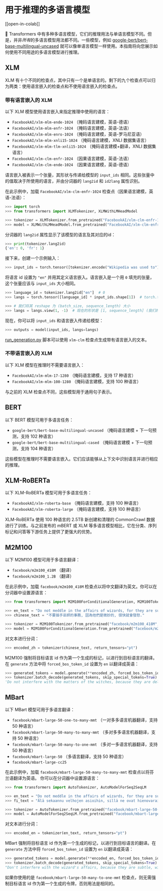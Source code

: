 <!--Copyright 2022 The HuggingFace Team. All rights reserved.

Licensed under the Apache License, Version 2.0 (the "License"); you may not use this file except in compliance with
the License. You may obtain a copy of the License at

http://www.apache.org/licenses/LICENSE-2.0

Unless required by applicable law or agreed to in writing, software distributed under the License is distributed on
an "AS IS" BASIS, WITHOUT WARRANTIES OR CONDITIONS OF ANY KIND, either express or implied. See the License for the
specific language governing permissions and limitations under the License.

⚠️ Note that this file is in Markdown but contain specific syntax for our doc-builder (similar to MDX) that may not be
rendered properly in your Markdown viewer.

-->

# 用于推理的多语言模型

[[open-in-colab]]

🤗 Transformers 中有多种多语言模型，它们的推理用法与单语言模型不同。但是，并非*所有*的多语言模型用法都不同。一些模型，例如 [google-bert/bert-base-multilingual-uncased](https://huggingface.co/google-bert/bert-base-multilingual-uncased) 就可以像单语言模型一样使用。本指南将向您展示如何使用不同用途的多语言模型进行推理。

## XLM

XLM 有十个不同的检查点，其中只有一个是单语言的。剩下的九个检查点可以归为两类：使用语言嵌入的检查点和不使用语言嵌入的检查点。

### 带有语言嵌入的 XLM

以下 XLM 模型使用语言嵌入来指定推理中使用的语言：

- `FacebookAI/xlm-mlm-ende-1024` （掩码语言建模，英语-德语）
- `FacebookAI/xlm-mlm-enfr-1024` （掩码语言建模，英语-法语）
- `FacebookAI/xlm-mlm-enro-1024` （掩码语言建模，英语-罗马尼亚语）
- `FacebookAI/xlm-mlm-xnli15-1024` （掩码语言建模，XNLI 数据集语言）
- `FacebookAI/xlm-mlm-tlm-xnli15-1024` （掩码语言建模+翻译，XNLI 数据集语言）
- `FacebookAI/xlm-clm-enfr-1024` （因果语言建模，英语-法语）
- `FacebookAI/xlm-clm-ende-1024` （因果语言建模，英语-德语）

语言嵌入被表示一个张量，其形状与传递给模型的 `input_ids` 相同。这些张量中的值取决于所使用的语言，并由分词器的 `lang2id` 和 `id2lang`  属性识别。

在此示例中，加载 `FacebookAI/xlm-clm-enfr-1024` 检查点（因果语言建模，英语-法语）：

```py
>>> import torch
>>> from transformers import XLMTokenizer, XLMWithLMHeadModel

>>> tokenizer = XLMTokenizer.from_pretrained("FacebookAI/xlm-clm-enfr-1024")
>>> model = XLMWithLMHeadModel.from_pretrained("FacebookAI/xlm-clm-enfr-1024")
```

分词器的 `lang2id` 属性显示了该模型的语言及其对应的id：

```py
>>> print(tokenizer.lang2id)
{'en': 0, 'fr': 1}
```

接下来，创建一个示例输入：

```py
>>> input_ids = torch.tensor([tokenizer.encode("Wikipedia was used to")])  # batch size 为 1
```

将语言 id 设置为 `"en"` 并用其定义语言嵌入。语言嵌入是一个用 `0` 填充的张量，这个张量应该与 `input_ids` 大小相同。

```py
>>> language_id = tokenizer.lang2id["en"]  # 0
>>> langs = torch.tensor([language_id] * input_ids.shape[1])  # torch.tensor([0, 0, 0, ..., 0])

>>> # 我们将其 reshape 为 (batch_size, sequence_length) 大小
>>> langs = langs.view(1, -1)  # 现在的形状是 [1, sequence_length] (我们的 batch size 为 1)
```

现在，你可以将 `input_ids` 和语言嵌入传递给模型：

```py
>>> outputs = model(input_ids, langs=langs)
```

[run_generation.py](https://github.com/huggingface/transformers/tree/main/examples/pytorch/text-generation/run_generation.py) 脚本可以使用 `xlm-clm` 检查点生成带有语言嵌入的文本。

### 不带语言嵌入的 XLM

以下 XLM 模型在推理时不需要语言嵌入：

- `FacebookAI/xlm-mlm-17-1280` （掩码语言建模，支持 17 种语言）
- `FacebookAI/xlm-mlm-100-1280` （掩码语言建模，支持 100 种语言）

与之前的 XLM 检查点不同，这些模型用于通用句子表示。

## BERT

以下 BERT 模型可用于多语言任务：

- `google-bert/bert-base-multilingual-uncased` （掩码语言建模 + 下一句预测，支持 102 种语言）
- `google-bert/bert-base-multilingual-cased` （掩码语言建模 + 下一句预测，支持 104 种语言）

这些模型在推理时不需要语言嵌入。它们应该能够从上下文中识别语言并进行相应的推理。

## XLM-RoBERTa

以下 XLM-RoBERTa 模型可用于多语言任务：

- `FacebookAI/xlm-roberta-base` （掩码语言建模，支持 100 种语言）
- `FacebookAI/xlm-roberta-large` （掩码语言建模，支持 100 种语言）

XLM-RoBERTa 使用 100 种语言的 2.5TB 新创建和清理的 CommonCrawl 数据进行了训练。与之前发布的 mBERT 或 XLM 等多语言模型相比，它在分类、序列标记和问答等下游任务上提供了更强大的优势。

## M2M100

以下 M2M100 模型可用于多语言翻译：

- `facebook/m2m100_418M` （翻译）
- `facebook/m2m100_1.2B` （翻译）

在此示例中，加载 `facebook/m2m100_418M` 检查点以将中文翻译为英文。你可以在分词器中设置源语言：

```py
>>> from transformers import M2M100ForConditionalGeneration, M2M100Tokenizer

>>> en_text = "Do not meddle in the affairs of wizards, for they are subtle and quick to anger."
>>> chinese_text = "不要插手巫師的事務, 因為他們是微妙的, 很快就會發怒."

>>> tokenizer = M2M100Tokenizer.from_pretrained("facebook/m2m100_418M", src_lang="zh")
>>> model = M2M100ForConditionalGeneration.from_pretrained("facebook/m2m100_418M")
```

对文本进行分词：

```py
>>> encoded_zh = tokenizer(chinese_text, return_tensors="pt")
```

M2M100 强制将目标语言 id 作为第一个生成的标记，以进行到目标语言的翻译。在 `generate` 方法中将 `forced_bos_token_id` 设置为 `en` 以翻译成英语：

```py
>>> generated_tokens = model.generate(**encoded_zh, forced_bos_token_id=tokenizer.get_lang_id("en"))
>>> tokenizer.batch_decode(generated_tokens, skip_special_tokens=True)
'Do not interfere with the matters of the witches, because they are delicate and will soon be angry.'
```

## MBart

以下 MBart 模型可用于多语言翻译：

- `facebook/mbart-large-50-one-to-many-mmt` （一对多多语言机器翻译，支持 50 种语言）
- `facebook/mbart-large-50-many-to-many-mmt` （多对多多语言机器翻译，支持 50 种语言）
- `facebook/mbart-large-50-many-to-one-mmt` （多对一多语言机器翻译，支持 50 种语言）
- `facebook/mbart-large-50` （多语言翻译，支持 50 种语言）
- `facebook/mbart-large-cc25`

在此示例中，加载  `facebook/mbart-large-50-many-to-many-mmt` 检查点以将芬兰语翻译为英语。 你可以在分词器中设置源语言：

```py
>>> from transformers import AutoTokenizer, AutoModelForSeq2SeqLM

>>> en_text = "Do not meddle in the affairs of wizards, for they are subtle and quick to anger."
>>> fi_text = "Älä sekaannu velhojen asioihin, sillä ne ovat hienovaraisia ja nopeasti vihaisia."

>>> tokenizer = AutoTokenizer.from_pretrained("facebook/mbart-large-50-many-to-many-mmt", src_lang="fi_FI")
>>> model = AutoModelForSeq2SeqLM.from_pretrained("facebook/mbart-large-50-many-to-many-mmt")
```

对文本进行分词：

```py
>>> encoded_en = tokenizer(en_text, return_tensors="pt")
```

MBart 强制将目标语言 id 作为第一个生成的标记，以进行到目标语言的翻译。在 `generate` 方法中将 `forced_bos_token_id` 设置为 `en` 以翻译成英语：

```py
>>> generated_tokens = model.generate(**encoded_en, forced_bos_token_id=tokenizer.lang_code_to_id["en_XX"])
>>> tokenizer.batch_decode(generated_tokens, skip_special_tokens=True)
"Don't interfere with the wizard's affairs, because they are subtle, will soon get angry."
```

如果你使用的是 `facebook/mbart-large-50-many-to-one-mmt` 检查点，则无需强制目标语言 id 作为第一个生成的令牌，否则用法是相同的。
